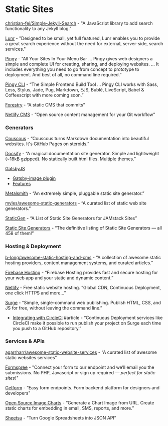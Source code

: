 # Static Sites

[christian-fei/Simple-Jekyll-Search](https://github.com/christian-fei/Simple-Jekyll-Search) - "A JavaScript library to add search functionality to any Jekyll blog."

[Lunr](https://lunrjs.com/) - "Designed to be small, yet full featured, Lunr enables you to provide a great search experience without the need for external, server-side, search services."

[Pingy](https://pin.gy/) - “All Your Sites In Your Menu Bar … Pingy gives web designers a simple and complete UI for creating, sharing, and deploying websites. … It includes everything you need to go from concept to prototype to deployment. And best of all, no command line required.”

[Pingy CLI](https://pin.gy/cli/) - “The Simple Frontend Build Tool … Pingy CLI works with Sass, Less, Stylus, Jade, Pug, Markdown, EJS, Bublé, LiveScript, Babel & Coffeescript with more coming soon.”

[Forestry](https://forestry.io/) - “A static CMS that commits”

[Netlify CMS](https://www.netlifycms.org/) - “Open source content management for your Git workflow”

### **Generators**

[Couscous](http://couscous.io/) - “Couscous turns Markdown documentation into beautiful websites. It's GitHub Pages on steroids.”

[Docsify](https://docsify.js.org/#/) - “A magical documentation site generator. Simple and lightweight \(~18kB gzipped\). No statically built html files. Multiple themes.”

[GatsbyJS](https://www.gatsbyjs.org/)

* [Gatsby-image plugin](https://www.gatsbyjs.org/packages/gatsby-image/)
* [Features](https://www.gatsbyjs.org/features/)

[Metalsmith](http://www.metalsmith.io/) - “An extremely simple, pluggable static site generator.”

[myles/awesome-static-generators](https://github.com/myles/awesome-static-generators) - “A curated list of static web site generators.”

[StaticGen](https://www.staticgen.com/) - “A List of Static Site Generators for JAMstack Sites”

[Static Site Generators](https://staticsitegenerators.net/) - “The definitive listing of Static Site Generators — all 458 of them!”

### **Hosting & Deployment**

[b-long/awesome-static-hosting-and-cms](https://github.com/b-long/awesome-static-hosting-and-cms) - “A collection of awesome static hosting providers, content management systems, and curated articles.”

[Firebase Hosting](https://firebase.google.com/docs/hosting/) - “Firebase Hosting provides fast and secure hosting for your web app and your static and dynamic content.”

[Netlify](https://www.netlify.com/) - Free static website hosting. “Global CDN, Continuous Deployment, one click HTTPS and more…”

[Surge](https://surge.sh/) - “Simple, single-command web publishing. Publish HTML, CSS, and JS for free, without leaving the command line.”

* [Integrating with CircleCI](https://surge.sh/help/integrating-with-circleci) \#article - “Continuous Deployment services like CircleCI make it possible to run publish your project on Surge each time you push to a GitHub repository.”

### **Services & APIs**

[agarrharr/awesome-static-website-services](https://github.com/agarrharr/awesome-static-website-services) - “A curated list of awesome static websites services”

[Formspree](https://formspree.io/) - "Connect your form to our endpoint and we’ll email you the submissions. No PHP, Javascript or sign up required — _perfect for static sites!"_

[Getform](https://getform.io/#) - “Easy form endpoints. Form backend platform for designers and developers”

[Open Source Image Charts](https://quickchart.io/?utm_source=hackernewsletter&utm_medium=email&utm_term=show_hn) - “Generate a Chart Image from URL. Create static charts for embedding in email, SMS, reports, and more.”

[Sheetsu](https://www.sheetsu.com/) - “Turn Google Spreadsheets into JSON API”

